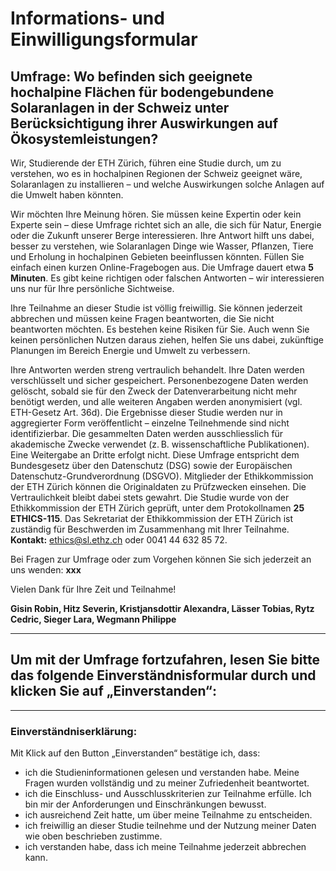 # Informations- und Einwilligungsformular

## Umfrage: Wo befinden sich geeignete hochalpine Flächen für bodengebundene Solaranlagen in der Schweiz unter Berücksichtigung ihrer Auswirkungen auf Ökosystemleistungen?

Wir, Studierende der ETH Zürich, führen eine Studie durch, um zu verstehen, wo es in hochalpinen Regionen der Schweiz geeignet wäre, Solaranlagen zu installieren – und welche Auswirkungen solche Anlagen auf die Umwelt haben könnten.

Wir möchten Ihre Meinung hören. Sie müssen keine Expertin oder kein Experte sein – diese Umfrage richtet sich an alle, die sich für Natur, Energie oder die Zukunft unserer Berge interessieren. Ihre Antwort hilft uns dabei, besser zu verstehen, wie Solaranlagen Dinge wie Wasser, Pflanzen, Tiere und Erholung in hochalpinen Gebieten beeinflussen könnten. Füllen Sie einfach einen kurzen Online-Fragebogen aus. Die Umfrage dauert etwa **5 Minuten**. Es gibt keine richtigen oder falschen Antworten – wir interessieren uns nur für Ihre persönliche Sichtweise.

Ihre Teilnahme an dieser Studie ist völlig freiwillig. Sie können jederzeit abbrechen und müssen keine Fragen beantworten, die Sie nicht beantworten möchten. Es bestehen keine Risiken für Sie. Auch wenn Sie keinen persönlichen Nutzen daraus ziehen, helfen Sie uns dabei, zukünftige Planungen im Bereich Energie und Umwelt zu verbessern.

Ihre Antworten werden streng vertraulich behandelt. Ihre Daten werden verschlüsselt und sicher gespeichert. Personenbezogene Daten werden gelöscht, sobald sie für den Zweck der Datenverarbeitung nicht mehr benötigt werden, und alle weiteren Angaben werden anonymisiert (vgl. ETH-Gesetz Art. 36d). Die Ergebnisse dieser Studie werden nur in aggregierter Form veröffentlicht – einzelne Teilnehmende sind nicht identifizierbar. Die gesammelten Daten werden ausschliesslich für akademische Zwecke verwendet (z. B. wissenschaftliche Publikationen). Eine Weitergabe an Dritte erfolgt nicht. Diese Umfrage entspricht dem Bundesgesetz über den Datenschutz (DSG) sowie der Europäischen Datenschutz-Grundverordnung (DSGVO). Mitglieder der Ethikkommission der ETH Zürich können die Originaldaten zu Prüfzwecken einsehen. Die Vertraulichkeit bleibt dabei stets gewahrt. Die Studie wurde von der Ethikkommission der ETH Zürich geprüft, unter dem Protokollnamen **25 ETHICS-115**. Das Sekretariat der Ethikkommission der ETH Zürich ist zuständig für Beschwerden im Zusammenhang mit Ihrer Teilnahme.  
**Kontakt:** ethics@sl.ethz.ch oder 0041 44 632 85 72.

Bei Fragen zur Umfrage oder zum Vorgehen können Sie sich jederzeit an uns wenden: **xxx**

Vielen Dank für Ihre Zeit und Teilnahme!

**Gisin Robin, Hitz Severin, Kristjansdottir Alexandra, Lässer Tobias, Rytz Cedric, Sieger Lara, Wegmann Philippe**

---

## Um mit der Umfrage fortzufahren, lesen Sie bitte das folgende Einverständnisformular durch und klicken Sie auf „Einverstanden“:

---

### Einverständniserklärung:

Mit Klick auf den Button „Einverstanden“ bestätige ich, dass:

- ich die Studieninformationen gelesen und verstanden habe. Meine Fragen wurden vollständig und zu meiner Zufriedenheit beantwortet.
- ich die Einschluss- und Ausschlusskriterien zur Teilnahme erfülle. Ich bin mir der Anforderungen und Einschränkungen bewusst.
- ich ausreichend Zeit hatte, um über meine Teilnahme zu entscheiden.
- ich freiwillig an dieser Studie teilnehme und der Nutzung meiner Daten wie oben beschrieben zustimme.
- ich verstanden habe, dass ich meine Teilnahme jederzeit abbrechen kann.
